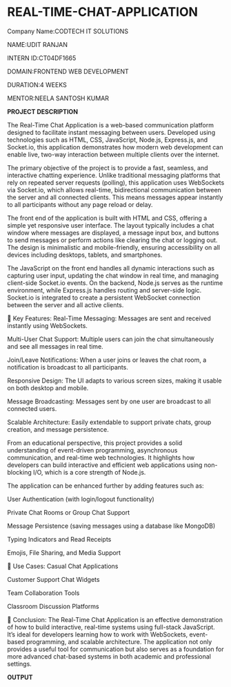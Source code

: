 # REAL-TIME-CHAT-APPLICATION

Company Name:CODTECH IT SOLUTIONS

NAME:UDIT RANJAN

INTERN ID:CT04DF1665

DOMAIN:FRONTEND WEB DEVELOPMENT

DURATION:4 WEEKS

MENTOR:NEELA SANTOSH KUMAR

**PROJECT DESCRIPTION**

The Real-Time Chat Application is a web-based communication platform designed to facilitate instant messaging between users. Developed using technologies such as HTML, CSS, JavaScript, Node.js, Express.js, and Socket.io, this application demonstrates how modern web development can enable live, two-way interaction between multiple clients over the internet.

The primary objective of the project is to provide a fast, seamless, and interactive chatting experience. Unlike traditional messaging platforms that rely on repeated server requests (polling), this application uses WebSockets via Socket.io, which allows real-time, bidirectional communication between the server and all connected clients. This means messages appear instantly to all participants without any page reload or delay.

The front end of the application is built with HTML and CSS, offering a simple yet responsive user interface. The layout typically includes a chat window where messages are displayed, a message input box, and buttons to send messages or perform actions like clearing the chat or logging out. The design is minimalistic and mobile-friendly, ensuring accessibility on all devices including desktops, tablets, and smartphones.

The JavaScript on the front end handles all dynamic interactions such as capturing user input, updating the chat window in real time, and managing client-side Socket.io events. On the backend, Node.js serves as the runtime environment, while Express.js handles routing and server-side logic. Socket.io is integrated to create a persistent WebSocket connection between the server and all active clients.

🔧 Key Features:
Real-Time Messaging: Messages are sent and received instantly using WebSockets.

Multi-User Chat Support: Multiple users can join the chat simultaneously and see all messages in real time.

Join/Leave Notifications: When a user joins or leaves the chat room, a notification is broadcast to all participants.

Responsive Design: The UI adapts to various screen sizes, making it usable on both desktop and mobile.

Message Broadcasting: Messages sent by one user are broadcast to all connected users.

Scalable Architecture: Easily extendable to support private chats, group creation, and message persistence.

From an educational perspective, this project provides a solid understanding of event-driven programming, asynchronous communication, and real-time web technologies. It highlights how developers can build interactive and efficient web applications using non-blocking I/O, which is a core strength of Node.js.

The application can be enhanced further by adding features such as:

User Authentication (with login/logout functionality)

Private Chat Rooms or Group Chat Support

Message Persistence (saving messages using a database like MongoDB)

Typing Indicators and Read Receipts

Emojis, File Sharing, and Media Support

🎯 Use Cases:
Casual Chat Applications

Customer Support Chat Widgets

Team Collaboration Tools

Classroom Discussion Platforms

🏁 Conclusion:
The Real-Time Chat Application is an effective demonstration of how to build interactive, real-time systems using full-stack JavaScript. It’s ideal for developers learning how to work with WebSockets, event-based programming, and scalable architecture. The application not only provides a useful tool for communication but also serves as a foundation for more advanced chat-based systems in both academic and professional settings.

**OUTPUT**

